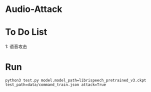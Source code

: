 # Audio-Attack

# To Do List

1: 语音攻击

# Run

```
python3 test.py model.model_path=librispeech_pretrained_v3.ckpt test_path=data/command_train.json attack=True
```
